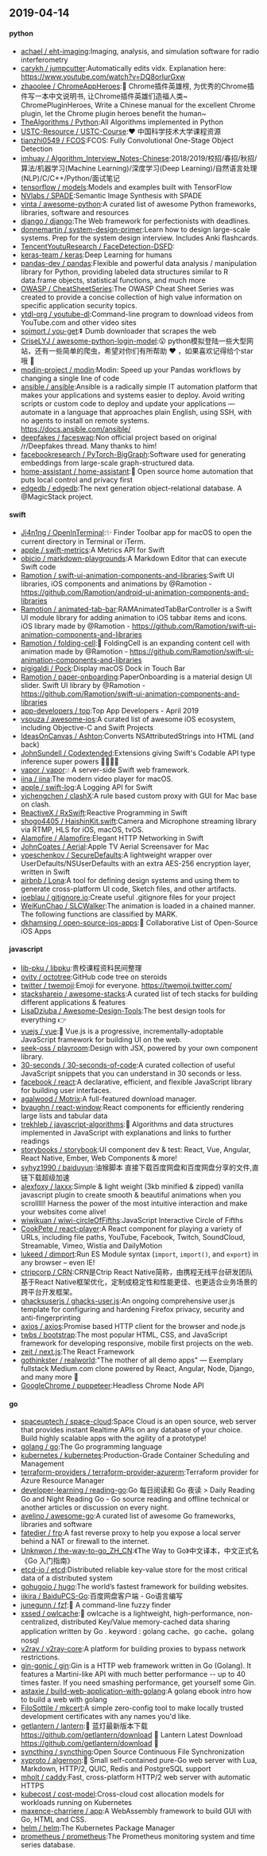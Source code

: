 ## 2019-04-14

#### python
* [achael / eht-imaging](https://github.com/achael/eht-imaging):Imaging, analysis, and simulation software for radio interferometry
* [carykh / jumpcutter](https://github.com/carykh/jumpcutter):Automatically edits vidx. Explanation here: https://www.youtube.com/watch?v=DQ8orIurGxw
* [zhaoolee / ChromeAppHeroes](https://github.com/zhaoolee/ChromeAppHeroes):🌈
Chrome插件英雄榜, 为优秀的Chrome插件写一本中文说明书, 让Chrome插件英雄们造福人类~ ChromePluginHeroes, Write a Chinese manual for the excellent Chrome plugin, let the Chrome plugin heroes benefit the human~
* [TheAlgorithms / Python](https://github.com/TheAlgorithms/Python):All Algorithms implemented in Python
* [USTC-Resource / USTC-Course](https://github.com/USTC-Resource/USTC-Course):❤️
中国科学技术大学课程资源
* [tianzhi0549 / FCOS](https://github.com/tianzhi0549/FCOS):FCOS: Fully Convolutional One-Stage Object Detection
* [imhuay / Algorithm_Interview_Notes-Chinese](https://github.com/imhuay/Algorithm_Interview_Notes-Chinese):2018/2019/校招/春招/秋招/算法/机器学习(Machine Learning)/深度学习(Deep Learning)/自然语言处理(NLP)/C/C++/Python/面试笔记
* [tensorflow / models](https://github.com/tensorflow/models):Models and examples built with TensorFlow
* [NVlabs / SPADE](https://github.com/NVlabs/SPADE):Semantic Image Synthesis with SPADE
* [vinta / awesome-python](https://github.com/vinta/awesome-python):A curated list of awesome Python frameworks, libraries, software and resources
* [django / django](https://github.com/django/django):The Web framework for perfectionists with deadlines.
* [donnemartin / system-design-primer](https://github.com/donnemartin/system-design-primer):Learn how to design large-scale systems. Prep for the system design interview. Includes Anki flashcards.
* [TencentYoutuResearch / FaceDetection-DSFD](https://github.com/TencentYoutuResearch/FaceDetection-DSFD):
* [keras-team / keras](https://github.com/keras-team/keras):Deep Learning for humans
* [pandas-dev / pandas](https://github.com/pandas-dev/pandas):Flexible and powerful data analysis / manipulation library for Python, providing labeled data structures similar to R data.frame objects, statistical functions, and much more
* [OWASP / CheatSheetSeries](https://github.com/OWASP/CheatSheetSeries):The OWASP Cheat Sheet Series was created to provide a concise collection of high value information on specific application security topics.
* [ytdl-org / youtube-dl](https://github.com/ytdl-org/youtube-dl):Command-line program to download videos from YouTube.com and other video sites
* [soimort / you-get](https://github.com/soimort/you-get):⏬
Dumb downloader that scrapes the web
* [CriseLYJ / awesome-python-login-model](https://github.com/CriseLYJ/awesome-python-login-model):😮
python模拟登陆一些大型网站，还有一些简单的爬虫，希望对你们有所帮助
❤️
，如果喜欢记得给个star哦
🌟
* [modin-project / modin](https://github.com/modin-project/modin):Modin: Speed up your Pandas workflows by changing a single line of code
* [ansible / ansible](https://github.com/ansible/ansible):Ansible is a radically simple IT automation platform that makes your applications and systems easier to deploy. Avoid writing scripts or custom code to deploy and update your applications — automate in a language that approaches plain English, using SSH, with no agents to install on remote systems. https://docs.ansible.com/ansible/
* [deepfakes / faceswap](https://github.com/deepfakes/faceswap):Non official project based on original /r/Deepfakes thread. Many thanks to him!
* [facebookresearch / PyTorch-BigGraph](https://github.com/facebookresearch/PyTorch-BigGraph):Software used for generating embeddings from large-scale graph-structured data.
* [home-assistant / home-assistant](https://github.com/home-assistant/home-assistant):🏡
Open source home automation that puts local control and privacy first
* [edgedb / edgedb](https://github.com/edgedb/edgedb):The next generation object-relational database. A @MagicStack project.

#### swift
* [Ji4n1ng / OpenInTerminal](https://github.com/Ji4n1ng/OpenInTerminal):✨
Finder Toolbar app for macOS to open the current directory in Terminal or iTerm.
* [apple / swift-metrics](https://github.com/apple/swift-metrics):A Metrics API for Swift
* [objcio / markdown-playgrounds](https://github.com/objcio/markdown-playgrounds):A Markdown Editor that can execute Swift code
* [Ramotion / swift-ui-animation-components-and-libraries](https://github.com/Ramotion/swift-ui-animation-components-and-libraries):Swift UI libraries, iOS components and animations by @Ramotion - https://github.com/Ramotion/android-ui-animation-components-and-libraries
* [Ramotion / animated-tab-bar](https://github.com/Ramotion/animated-tab-bar):RAMAnimatedTabBarController is a Swift UI module library for adding animation to iOS tabbar items and icons. iOS library made by @Ramotion - https://github.com/Ramotion/swift-ui-animation-components-and-libraries
* [Ramotion / folding-cell](https://github.com/Ramotion/folding-cell):📃
FoldingCell is an expanding content cell with animation made by @Ramotion - https://github.com/Ramotion/swift-ui-animation-components-and-libraries
* [pigigaldi / Pock](https://github.com/pigigaldi/Pock):Display macOS Dock in Touch Bar
* [Ramotion / paper-onboarding](https://github.com/Ramotion/paper-onboarding):PaperOnboarding is a material design UI slider. Swift UI library by @Ramotion - https://github.com/Ramotion/swift-ui-animation-components-and-libraries
* [app-developers / top](https://github.com/app-developers/top):Top App Developers - April 2019
* [vsouza / awesome-ios](https://github.com/vsouza/awesome-ios):A curated list of awesome iOS ecosystem, including Objective-C and Swift Projects
* [IdeasOnCanvas / Ashton](https://github.com/IdeasOnCanvas/Ashton):Converts NSAttributedStrings into HTML (and back)
* [JohnSundell / Codextended](https://github.com/JohnSundell/Codextended):Extensions giving Swift's Codable API type inference super powers 🦸‍♂️🦹‍♀️
* [vapor / vapor](https://github.com/vapor/vapor):💧
A server-side Swift web framework.
* [iina / iina](https://github.com/iina/iina):The modern video player for macOS.
* [apple / swift-log](https://github.com/apple/swift-log):A Logging API for Swift
* [yichengchen / clashX](https://github.com/yichengchen/clashX):A rule based custom proxy with GUI for Mac base on clash.
* [ReactiveX / RxSwift](https://github.com/ReactiveX/RxSwift):Reactive Programming in Swift
* [shogo4405 / HaishinKit.swift](https://github.com/shogo4405/HaishinKit.swift):Camera and Microphone streaming library via RTMP, HLS for iOS, macOS, tvOS.
* [Alamofire / Alamofire](https://github.com/Alamofire/Alamofire):Elegant HTTP Networking in Swift
* [JohnCoates / Aerial](https://github.com/JohnCoates/Aerial):Apple TV Aerial Screensaver for Mac
* [vpeschenkov / SecureDefaults](https://github.com/vpeschenkov/SecureDefaults):A lightweight wrapper over UserDefaults/NSUserDefaults with an extra AES-256 encryption layer, written in Swift
* [airbnb / Lona](https://github.com/airbnb/Lona):A tool for defining design systems and using them to generate cross-platform UI code, Sketch files, and other artifacts.
* [joeblau / gitignore.io](https://github.com/joeblau/gitignore.io):Create useful .gitignore files for your project
* [WeiKunChao / SLCWalker](https://github.com/WeiKunChao/SLCWalker):The animation is loaded in a chained manner. The following functions are classified by MARK.
* [dkhamsing / open-source-ios-apps](https://github.com/dkhamsing/open-source-ios-apps):📱
Collaborative List of Open-Source iOS Apps

#### javascript
* [lib-pku / libpku](https://github.com/lib-pku/libpku):贵校课程资料民间整理
* [ovity / octotree](https://github.com/ovity/octotree):GitHub code tree on steroids
* [twitter / twemoji](https://github.com/twitter/twemoji):Emoji for everyone. https://twemoji.twitter.com/
* [stackshareio / awesome-stacks](https://github.com/stackshareio/awesome-stacks):A curated list of tech stacks for building different applications & features
* [LisaDziuba / Awesome-Design-Tools](https://github.com/LisaDziuba/Awesome-Design-Tools):The best design tools for everything
👉
* [vuejs / vue](https://github.com/vuejs/vue):🖖
Vue.js is a progressive, incrementally-adoptable JavaScript framework for building UI on the web.
* [seek-oss / playroom](https://github.com/seek-oss/playroom):Design with JSX, powered by your own component library.
* [30-seconds / 30-seconds-of-code](https://github.com/30-seconds/30-seconds-of-code):A curated collection of useful JavaScript snippets that you can understand in 30 seconds or less.
* [facebook / react](https://github.com/facebook/react):A declarative, efficient, and flexible JavaScript library for building user interfaces.
* [agalwood / Motrix](https://github.com/agalwood/Motrix):A full-featured download manager.
* [bvaughn / react-window](https://github.com/bvaughn/react-window):React components for efficiently rendering large lists and tabular data
* [trekhleb / javascript-algorithms](https://github.com/trekhleb/javascript-algorithms):📝
Algorithms and data structures implemented in JavaScript with explanations and links to further readings
* [storybooks / storybook](https://github.com/storybooks/storybook):UI component dev & test: React, Vue, Angular, React Native, Ember, Web Components & more!
* [syhyz1990 / baiduyun](https://github.com/syhyz1990/baiduyun):油猴脚本 直接下载百度网盘和百度网盘分享的文件,直链下载超级加速
* [alexfoxy / laxxx](https://github.com/alexfoxy/laxxx):Simple & light weight (3kb minified & zipped) vanilla javascript plugin to create smooth & beautiful animations when you scrolllll! Harness the power of the most intuitive interaction and make your websites come alive!
* [wiwikuan / wiwi-circleOfFifths](https://github.com/wiwikuan/wiwi-circleOfFifths):JavaScript Interactive Circle of Fifths
* [CookPete / react-player](https://github.com/CookPete/react-player):A React component for playing a variety of URLs, including file paths, YouTube, Facebook, Twitch, SoundCloud, Streamable, Vimeo, Wistia and DailyMotion
* [lukeed / dimport](https://github.com/lukeed/dimport):Run ES Module syntax (`import`, `import()`, and `export`) in any browser – even IE!
* [ctripcorp / CRN](https://github.com/ctripcorp/CRN):CRN是Ctrip React Native简称，由携程无线平台研发团队基于React Native框架优化，定制成稳定性和性能更佳、也更适合业务场景的跨平台开发框架。
* [ghacksuserjs / ghacks-user.js](https://github.com/ghacksuserjs/ghacks-user.js):An ongoing comprehensive user.js template for configuring and hardening Firefox privacy, security and anti-fingerprinting
* [axios / axios](https://github.com/axios/axios):Promise based HTTP client for the browser and node.js
* [twbs / bootstrap](https://github.com/twbs/bootstrap):The most popular HTML, CSS, and JavaScript framework for developing responsive, mobile first projects on the web.
* [zeit / next.js](https://github.com/zeit/next.js):The React Framework
* [gothinkster / realworld](https://github.com/gothinkster/realworld):"The mother of all demo apps" — Exemplary fullstack Medium.com clone powered by React, Angular, Node, Django, and many more
🏅
* [GoogleChrome / puppeteer](https://github.com/GoogleChrome/puppeteer):Headless Chrome Node API

#### go
* [spaceuptech / space-cloud](https://github.com/spaceuptech/space-cloud):Space Cloud is an open source, web server that provides instant Realtime APIs on any database of your choice. Build highly scalable apps with the agility of a prototype!
* [golang / go](https://github.com/golang/go):The Go programming language
* [kubernetes / kubernetes](https://github.com/kubernetes/kubernetes):Production-Grade Container Scheduling and Management
* [terraform-providers / terraform-provider-azurerm](https://github.com/terraform-providers/terraform-provider-azurerm):Terraform provider for Azure Resource Manager
* [developer-learning / reading-go](https://github.com/developer-learning/reading-go):Go 每日阅读和 Go 夜读 > Daily Reading Go and Night Reading Go - Go source reading and offline technical or another articles or discussion on every night.
* [avelino / awesome-go](https://github.com/avelino/awesome-go):A curated list of awesome Go frameworks, libraries and software
* [fatedier / frp](https://github.com/fatedier/frp):A fast reverse proxy to help you expose a local server behind a NAT or firewall to the internet.
* [Unknwon / the-way-to-go_ZH_CN](https://github.com/Unknwon/the-way-to-go_ZH_CN):《The Way to Go》中文译本，中文正式名《Go 入门指南》
* [etcd-io / etcd](https://github.com/etcd-io/etcd):Distributed reliable key-value store for the most critical data of a distributed system
* [gohugoio / hugo](https://github.com/gohugoio/hugo):The world’s fastest framework for building websites.
* [iikira / BaiduPCS-Go](https://github.com/iikira/BaiduPCS-Go):百度网盘客户端 - Go语言编写
* [junegunn / fzf](https://github.com/junegunn/fzf):🌸
A command-line fuzzy finder
* [xssed / owlcache](https://github.com/xssed/owlcache):🦉
owlcache is a lightweight, high-performance, non-centralized, distributed Key/Value memory-cached data sharing application written by Go . keyword : golang cache、go cache、golang nosql
* [v2ray / v2ray-core](https://github.com/v2ray/v2ray-core):A platform for building proxies to bypass network restrictions.
* [gin-gonic / gin](https://github.com/gin-gonic/gin):Gin is a HTTP web framework written in Go (Golang). It features a Martini-like API with much better performance -- up to 40 times faster. If you need smashing performance, get yourself some Gin.
* [astaxie / build-web-application-with-golang](https://github.com/astaxie/build-web-application-with-golang):A golang ebook intro how to build a web with golang
* [FiloSottile / mkcert](https://github.com/FiloSottile/mkcert):A simple zero-config tool to make locally trusted development certificates with any names you'd like.
* [getlantern / lantern](https://github.com/getlantern/lantern):🔴
蓝灯最新版本下载 https://github.com/getlantern/download
🔴
Lantern Latest Download https://github.com/getlantern/download
🔴
* [syncthing / syncthing](https://github.com/syncthing/syncthing):Open Source Continuous File Synchronization
* [xyproto / algernon](https://github.com/xyproto/algernon):🎩
Small self-contained pure-Go web server with Lua, Markdown, HTTP/2, QUIC, Redis and PostgreSQL support
* [mholt / caddy](https://github.com/mholt/caddy):Fast, cross-platform HTTP/2 web server with automatic HTTPS
* [kubecost / cost-model](https://github.com/kubecost/cost-model):Cross-cloud cost allocation models for workloads running on Kubernetes
* [maxence-charriere / app](https://github.com/maxence-charriere/app):A WebAssembly framework to build GUI with Go, HTML and CSS.
* [helm / helm](https://github.com/helm/helm):The Kubernetes Package Manager
* [prometheus / prometheus](https://github.com/prometheus/prometheus):The Prometheus monitoring system and time series database.
